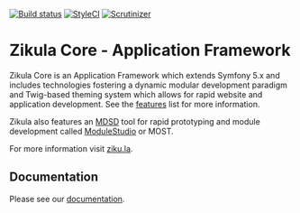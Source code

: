 [![Build status](https://github.com/zikula/core/workflows/Build%20and%20test/badge.svg)](https://github.com/zikula/core/actions?query=workflow%3A"Build+and+test")
[![StyleCI](https://styleci.io/repos/781544/shield?branch=main)](https://styleci.io/repos/781544)
[![Scrutinizer](https://scrutinizer-ci.com/g/zikula/core/badges/quality-score.png?b=main)](https://scrutinizer-ci.com/g/zikula/core/)

# Zikula Core - Application Framework

Zikula Core is an Application Framework which extends Symfony 5.x and includes technologies fostering a dynamic modular development paradigm and Twig-based theming system which allows for rapid website and application development. See the [features](https://docs.ziku.la/index.html#features-of-zikula) list for more information.

Zikula also features an [MDSD](https://en.wikipedia.org/wiki/Model-driven_engineering) tool for rapid prototyping and module development called [ModuleStudio](https://modulestudio.de/en/) or MOST.

For more information visit [ziku.la](https://ziku.la/).

## Documentation

Please see our [documentation](https://docs.ziku.la).
